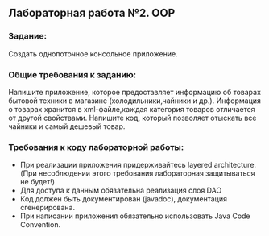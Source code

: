 ## Лабораторная работа №2. OOP

### Задание: 
Создать однопоточное консольное приложение.

### Общие требования к заданию:
Напишите приложение, которое предоставляет информацию
об товарах бытовой техники в магазине (холодильники,чайники и др.). Информация о товарах хранится в xml-файле,каждая категория товаров отличается от другой свойствами.
Напишите код, который позволяет отыскать все чайники и самый дешевый товар.

### Требования к коду лабораторной работы:
- При реализации приложения придерживайтесь layered architecture. (При несоблюдении этого требования лабораторная защитываться не будет!)
- Для доступа к данным обязательна реализация слоя DAO
- Код должен быть документирован (javadoc), документация сгенерирована.
- При написании приложения обязательно использовать Java Code Convention.
